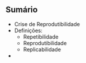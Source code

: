 ## Sumário

- Crise de Reprodutibilidade
- Definições:
  - Repetibilidade
  - Reprodutibilidade
  - Replicabilidade
- 
